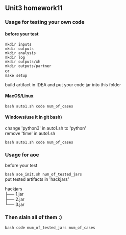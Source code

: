 ## Unit3 homework11
### Usage for testing your own code
#### before your test

`mkdir inputs`\
`mkdir outputs`\
`mkdir analysis`\
`mkdir log`\
`mkdir outputs/xh`\
`mkdir outputs/partner`\
or\
`make setup`

build artifact in IDEA and put your code.jar into this folder

#### MacOS/Linux
`bash auto1.sh code num_of_cases`
#### Windows(use it in git bash)
change 'python3' in auto1.sh to 'python'\
remove 'time' in auto1.sh

`bash auto1.sh code num_of_cases`

### Usage for aoe

before your test

`bash aoe_init.sh num_of_tested_jars`\
put tested artifacts in 'hackjars'

hackjars\
├── 1.jar\
├── 2.jar\
└── 3.jar

### Then slain all of them :)
`bash code num_of_tested_jars num_of_cases`
